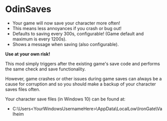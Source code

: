 ﻿# OdinSaves
  * Your game will now save your character more often!
  * This means less annoyances if you crash or bug out!
  * Defaults to saving every 300s, configurable! (Game default and maximum is every 1200s).
  * Shows a message when saving (also configurable).
    
**Use at your own risk!**

This mod simply triggers after the existing game's save code and performs the same check and save functionality.

However, game crashes or other issues during game saves can always be a cause for corruption and so you should make a
backup of your character saves files often.

Your character save files (in Windows 10) can be found at:
  * C:\Users\<YourWindowsUsernameHere>\AppData\LocalLow\IronGate\Valheim